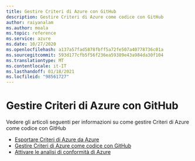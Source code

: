```yaml
---
title: Gestire Criteri di Azure con GitHub
description: Gestire Criteri di Azure come codice con GitHub
author: raiyanalam
ms.author: moala
ms.topic: reference
ms.service: azure
ms.date: 10/27/2020
ms.openlocfilehash: a137a57fad5878fbff5a72fe507a40778736c01a
ms.sourcegitcommit: 593d177cfb5f56f236ea59389e43a984da30f104
ms.translationtype: MT
ms.contentlocale: it-IT
ms.lasthandoff: 01/18/2021
ms.locfileid: "98561727"
---
```

# <a name="manage-azure-policies-with-github"></a>Gestire Criteri di Azure con GitHub

Vedere gli articoli seguenti per informazioni su come gestire Criteri di Azure come codice con GitHub

- [Esportare Criteri di Azure da Azure](/azure/governance/policy/how-to/export-resources)   
- [Gestire Criteri di Azure come codice con GitHub](/azure/governance/policy/tutorials/policy-as-code-github)
- [Attivare le analisi di conformità di Azure](/azure/governance/policy/how-to/get-compliance-data#on-demand-evaluation-scan)